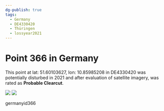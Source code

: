 ```yaml
---
dg-publish: true
tags:
  - Germany
  - DE4330420
  - Thüringen
  - lossyear2021
---
```


# Point 366 in Germany

This point at lat: 51.60103627, lon: 10.85985208 in DE4330420 was potentially disturbed in 2021 and after evaluation of satellite imagery, was rated as **Probable Clearcut**.

<div class='juxtapose' data-showcredits='false'>
<img src='https://baserow-backend-production20240528124524339000000001.s3.amazonaws.com/user_files/QLZdQR26MKLlvIl9ssdCi5EZJzeVdHIW_d4004473afb20169bb4324b224a6d7806ca4d4ca8be802f58163820aa0b44ea5.png' data-label='April 2018' />
<img src='https://baserow-backend-production20240528124524339000000001.s3.amazonaws.com/user_files/tGjiQVxetNqDzHcw5Ewa2DzbnIY9Ue5Z_2f1a1ba06020690f20973d3827370aed6a9a1c52cea996cd53eef6d550c02c8c.png' data-label='June 2023' />
</div>

germanyid366